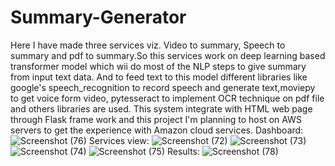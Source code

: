 # Summary-Generator

Here I have made three services viz. Video to summary, Speech to summary and pdf to summary.So this services work on deep learning based transformer model which wii do most of the NLP steps to give summary from input text data. And to feed text to this model different libraries like google's speech_recognition to record speech and generate text,moviepy to get voice form video, pytesseract to implement OCR technique on pdf file and others libraries are used. This system integrate with HTML web page through Flask frame work and this project I'm planning to host on AWS servers to get the experience with Amazon cloud services.
Dashboard:
![Screenshot (76)](https://user-images.githubusercontent.com/86550391/150825005-a08f28f5-ae94-4d59-b698-d004ea7ae095.png)
Services view:
![Screenshot (72)](https://user-images.githubusercontent.com/86550391/150825254-829e5fe2-39ae-4c16-a687-8a9d8d4f9615.png)
![Screenshot (73)](https://user-images.githubusercontent.com/86550391/150825176-be869862-d9c0-470d-a348-f610c5d0fabd.png)
![Screenshot (74)](https://user-images.githubusercontent.com/86550391/150825202-bdf452ce-e576-4079-83ce-b1251f3245a0.png)
![Screenshot (75)](https://user-images.githubusercontent.com/86550391/150825101-16dc9fee-4138-4884-a321-8154e2e99039.png)
Results:
![Screenshot (78)](https://user-images.githubusercontent.com/86550391/150825722-e4b2f9f8-0578-45cd-92a9-1a1afb06a65a.png)

